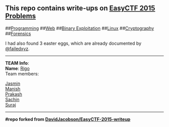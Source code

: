 This repo contains write-ups on [EasyCTF 2015](//easyctf.com) [Problems](//easyctf.com/problems)
----------------------------------
##[Programming](programming.md)
##[Web](web.md)
##[Binary Exploitation](binary_exploitation.md)
##[Linux](linux.md)
##[Cryptography](crypto.md)
##[Forensics](forensics.md)

I had also found 3 easter eggs, which are already documented by [@failedxyz](https://twitter.com/failedxyz).

------

**TEAM Info**:<br/>
**Name**: [Rigo](//easyctf.com/team?Rigo)<br/>
Team members:<br/>
>
  [Jasmin](//twitter.com/jasmin_tweetz)<br/>
  [Manish](//twitter.com/CoolDangol)<br/>
  [Prakash](//twitter.com/1lastBr3ath)<br/>
  [Sachin](//twitter.com/sachinnthakuri)<br/>
  [Suraj](//twitter.com/dcsuraj3)
>
    
---------

**#repo forked from [DavidJacobson/EasyCTF-2015-writeup](DavidJacobson/EasyCTF-2015-writeup)**
